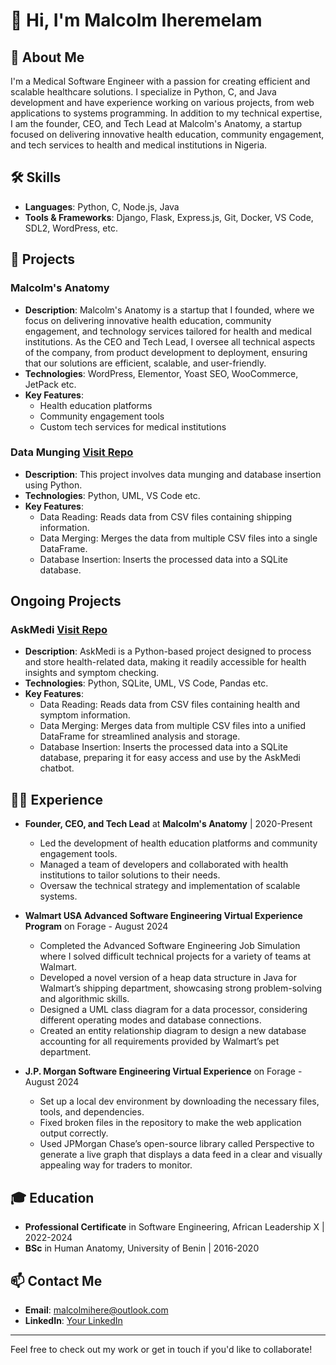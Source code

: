# 👋 Hi, I'm Malcolm Iheremelam

## 🚀 About Me
I'm a Medical Software Engineer with a passion for creating efficient and scalable healthcare solutions. I specialize in Python, C, and Java development and have experience working on various projects, from web applications to systems programming. In addition to my technical expertise, I am the founder, CEO, and Tech Lead at Malcolm's Anatomy, a startup focused on delivering innovative health education, community engagement, and tech services to health and medical institutions in Nigeria.

## 🛠️ Skills
- **Languages**: Python, C, Node.js, Java
- **Tools & Frameworks**: Django, Flask, Express.js, Git, Docker, VS Code, SDL2, WordPress, etc.

## 💼 Projects
### Malcolm's Anatomy
- **Description**: Malcolm's Anatomy is a startup that I founded, where we focus on delivering innovative health education, community engagement, and technology services tailored for health and medical institutions. As the CEO and Tech Lead, I oversee all technical aspects of the company, from product development to deployment, ensuring that our solutions are efficient, scalable, and user-friendly.
- **Technologies**: WordPress, Elementor, Yoast SEO, WooCommerce, JetPack etc.
- **Key Features**: 
  - Health education platforms
  - Community engagement tools
  - Custom tech services for medical institutions

### Data Munging [Visit Repo](https://github.com/malcolms-anatomy/forage-walmart-task-4)
- **Description**: This project involves data munging and database insertion using Python.
- **Technologies**: Python, UML, VS Code etc.
- **Key Features**: 
  - Data Reading: Reads data from CSV files containing shipping information.
  - Data Merging: Merges the data from multiple CSV files into a single DataFrame.
  - Database Insertion: Inserts the processed data into a SQLite database.

## Ongoing Projects

### AskMedi [Visit Repo](https://github.com/malcolms-anatomy/AskMedi)
- **Description**: AskMedi is a Python-based project designed to process and store health-related data, making it readily accessible for health insights and symptom checking.
- **Technologies**: Python, SQLite, UML, VS Code, Pandas etc.
- **Key Features**: 
  - Data Reading: Reads data from CSV files containing health and symptom information.
  - Data Merging: Merges data from multiple CSV files into a unified DataFrame for streamlined analysis and storage.
  - Database Insertion: Inserts the processed data into a SQLite database, preparing it for easy access and use by the AskMedi chatbot.

## 👨‍💻 Experience
- **Founder, CEO, and Tech Lead** at **Malcolm's Anatomy** | 2020-Present
  - Led the development of health education platforms and community engagement tools.
  - Managed a team of developers and collaborated with health institutions to tailor solutions to their needs.
  - Oversaw the technical strategy and implementation of scalable systems.
 
- **Walmart USA Advanced Software Engineering Virtual Experience Program** on Forage - August 2024
  - Completed the Advanced Software Engineering Job Simulation where I solved difficult technical projects for a variety of teams at Walmart.
  - Developed a novel version of a heap data structure in Java for Walmart’s shipping department, showcasing strong problem-solving and algorithmic skills.
  - Designed a UML class diagram for a data processor, considering different operating modes and database connections.
  - Created an entity relationship diagram to design a new database accounting for all requirements provided by Walmart’s pet department.

- **J.P. Morgan Software Engineering Virtual Experience** on Forage - August 2024
  - Set up a local dev environment by downloading the necessary files, tools, and dependencies.
  - Fixed broken files in the repository to make the web application output correctly.
  - Used JPMorgan Chase’s open-source library called Perspective to generate a live graph that displays a data feed in a clear and visually appealing way for traders to monitor.

## 🎓 Education
- **Professional Certificate** in Software Engineering, African Leadership X | 2022-2024
- **BSc** in Human Anatomy, University of Benin | 2016-2020

## 📫 Contact Me
- **Email**: [malcolmihere@outlook.com](mailto:your-email@example.com)
- **LinkedIn**: [Your LinkedIn](https://www.linkedin.com/in/malcolm-iheremelam/)

---

Feel free to check out my work or get in touch if you'd like to collaborate!
